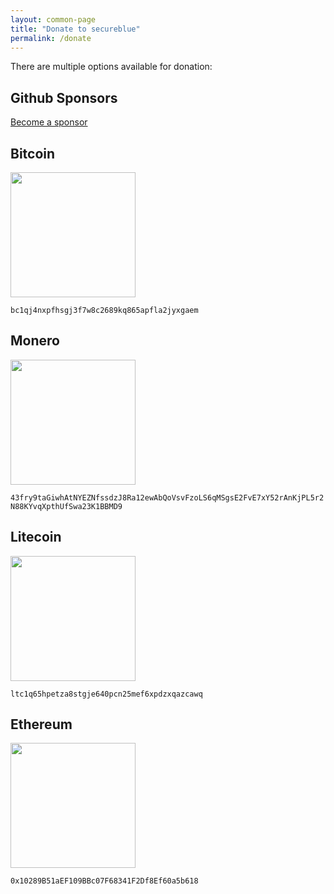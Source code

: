 ```yaml
---
layout: common-page
title: "Donate to secureblue"
permalink: /donate
---
```


There are multiple options available for donation:

## Github Sponsors

[Become a sponsor](https://github.com/sponsors/RoyalOughtness)

## Bitcoin

<img src="https://github.com/secureblue/secureblue/assets/129108030/d5399003-92b9-43f4-b012-5bc476e78337" width=200 />

`bc1qj4nxpfhsgj3f7w8c2689kq865apfla2jyxgaem`

## Monero

<img src="https://github.com/secureblue/secureblue/assets/129108030/c71a68a7-b4bd-4847-9a46-e77a01edf2d1" width=200 />

`43fry9taGiwhAtNYEZNfssdzJ8Ra12ewAbQoVsvFzoLS6qMSgsE2FvE7xY52rAnKjPL5r2N88KYvqXpthUfSwa23K1BBMD9`

## Litecoin

<img src="https://github.com/secureblue/secureblue/assets/129108030/ca599a38-40fc-40c7-87dd-bf1e024956b0" width=200 />

`ltc1q65hpetza8stgje640pcn25mef6xpdzxqazcawq`

## Ethereum

<img src="https://github.com/secureblue/secureblue/assets/129108030/f7f241d9-e4bf-4858-81bd-242b2c268647" width=200 />

`0x10289B51aEF109BBc07F68341F2Df8Ef60a5b618`
